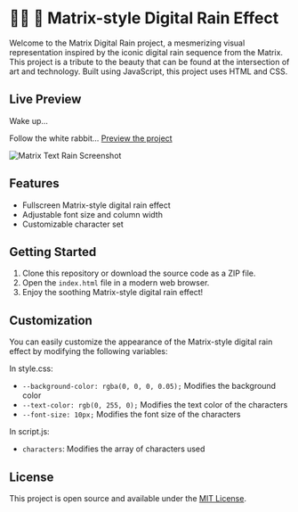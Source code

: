 # 👨‍💻 🐇 Matrix-style Digital Rain Effect

Welcome to the Matrix Digital Rain project, a mesmerizing visual representation inspired by the iconic digital rain sequence from the Matrix. This project is a tribute to the beauty that can be found at the intersection of art and technology. Built using JavaScript, this project uses HTML and CSS.

## Live Preview

Wake up...

Follow the white rabbit... [Preview the project](<https://markusweldon-matrix-digital-rain.vercel.app>)

![Matrix Text Rain Screenshot](matrix-digital-rain.gif)

## Features

- Fullscreen Matrix-style digital rain effect
- Adjustable font size and column width
- Customizable character set

## Getting Started

1. Clone this repository or download the source code as a ZIP file.
2. Open the `index.html` file in a modern web browser.
3. Enjoy the soothing Matrix-style digital rain effect!

## Customization

You can easily customize the appearance of the Matrix-style digital rain effect by modifying the following variables:

In style.css:
- `--background-color: rgba(0, 0, 0, 0.05);` Modifies the background color
- `--text-color: rgb(0, 255, 0);` Modifies the text color of the characters
- `--font-size: 10px;` Modifies the font size of the characters

In script.js:
- `characters`: Modifies the array of characters used

## License

This project is open source and available under the [MIT License](LICENSE).
